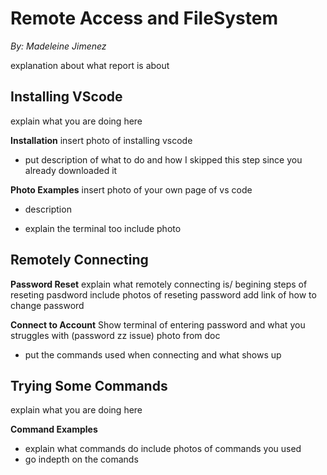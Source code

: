 # Remote Access and FileSystem
*By: Madeleine Jimenez*

explanation about what report is about 


## Installing VScode

explain what you are doing here

**Installation**
insert photo of installing vscode 
* put description of what to do and how I skipped this step since you already downloaded it 

**Photo Examples**
insert photo of your own page of vs code 
* description


* explain the terminal too
include photo



## Remotely Connecting

**Password Reset**
explain what remotely connecting is/ begining steps of reseting pasdword 
include photos of reseting password add link of how to change password

**Connect to Account**
Show terminal of entering password and what you struggles with (password zz issue)
photo from doc 

* put the commands used when connecting and what shows up



## Trying Some Commands

explain what you are doing here

**Command Examples**
* explain what commands do
include photos of commands you used 
* go indepth on the comands 





